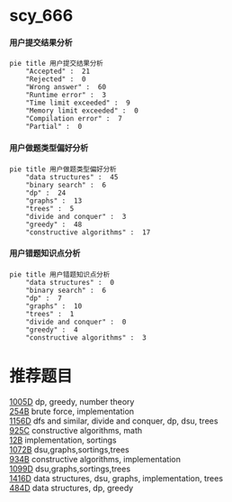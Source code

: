 # scy_666

<!-- tabs:start -->



#### **用户提交结果分析**

```mermaid
pie title 用户提交结果分析
    "Accepted" :  21
    "Rejected" :  0
    "Wrong answer" :  60
    "Runtime error" :  3
    "Time limit exceeded" :  9
    "Memory limit exceeded" :  0
    "Compilation error" :  7
    "Partial" :  0
```

#### **用户做题类型偏好分析**

```mermaid
pie title 用户做题类型偏好分析
    "data structures" :  45
    "binary search" :  6
    "dp" :  24
    "graphs" :  13
    "trees" :  5
    "divide and conquer" :  3
    "greedy" :  48
    "constructive algorithms" :  17
```
#### **用户错题知识点分析**

```mermaid
pie title 用户错题知识点分析
    "data structures" :  0
    "binary search" :  6
    "dp" :  7
    "graphs" :  10
    "trees" :  1
    "divide and conquer" :  0
    "greedy" :  4
    "constructive algorithms" :  3
```



<!-- tabs:end -->
# 推荐题目
[1005D](https://codeforces.com/contest/1005/problem/D)		dp,
                        greedy,
                        number theory		  
[254B](https://codeforces.com/contest/254/problem/B)		brute force,
                        implementation		  
[1156D](https://codeforces.com/contest/1156/problem/D)		dfs and similar,
                        divide and conquer,
                        dp,
                        dsu,
                        trees		  
[925C](https://codeforces.com/contest/925/problem/C)		constructive algorithms,
                        math		  
[12B](https://codeforces.com/contest/12/problem/B)		implementation,
                        sortings		  
[1072B](https://codeforces.com/contest/1072/problem/B)		dsu,graphs,sortings,trees		  
[934B](https://codeforces.com/contest/934/problem/B)		constructive algorithms,
                        implementation		  
[1099D](https://codeforces.com/contest/1099/problem/D)		dsu,graphs,sortings,trees		  
[1416D](https://codeforces.com/contest/1416/problem/D)		data structures,
                        dsu,
                        graphs,
                        implementation,
                        trees		  
[484D](https://codeforces.com/contest/484/problem/D)		data structures,
                        dp,
                        greedy		  
